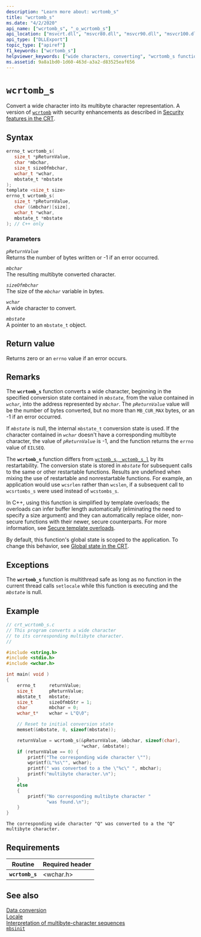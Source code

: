 ```yaml
---
description: "Learn more about: wcrtomb_s"
title: "wcrtomb_s"
ms.date: "4/2/2020"
api_name: ["wcrtomb_s", "_o_wcrtomb_s"]
api_location: ["msvcrt.dll", "msvcr80.dll", "msvcr90.dll", "msvcr100.dll", "msvcr100_clr0400.dll", "msvcr110.dll", "msvcr110_clr0400.dll", "msvcr120.dll", "msvcr120_clr0400.dll", "ucrtbase.dll", "api-ms-win-crt-convert-l1-1-0.dll", "api-ms-win-crt-private-l1-1-0.dll"]
api_type: ["DLLExport"]
topic_type: ["apiref"]
f1_keywords: ["wcrtomb_s"]
helpviewer_keywords: ["wide characters, converting", "wcrtomb_s function", "multibyte characters", "characters, converting"]
ms.assetid: 9a8a1bd0-1d60-463d-a3a2-d83525eaf656
---
```

# `wcrtomb_s`

Convert a wide character into its multibyte character representation. A version of [`wcrtomb`](wcrtomb.md) with security enhancements as described in [Security features in the CRT](../security-features-in-the-crt.md).

## Syntax

```C
errno_t wcrtomb_s(
   size_t *pReturnValue,
   char *mbchar,
   size_t sizeOfmbchar,
   wchar_t *wchar,
   mbstate_t *mbstate
);
template <size_t size>
errno_t wcrtomb_s(
   size_t *pReturnValue,
   char (&mbchar)[size],
   wchar_t *wchar,
   mbstate_t *mbstate
); // C++ only
```

### Parameters

*`pReturnValue`*\
Returns the number of bytes written or -1 if an error occurred.

*`mbchar`*\
The resulting multibyte converted character.

*`sizeOfmbchar`*\
The size of the *`mbchar`* variable in bytes.

*`wchar`*\
A wide character to convert.

*`mbstate`*\
A pointer to an `mbstate_t` object.

## Return value

Returns zero or an `errno` value if an error occurs.

## Remarks

The **`wcrtomb_s`** function converts a wide character, beginning in the specified conversion state contained in *`mbstate`*, from the value contained in *`wchar`*, into the address represented by *`mbchar`*. The *`pReturnValue`* value will be the number of bytes converted, but no more than `MB_CUR_MAX` bytes, or an -1 if an error occurred.

If *`mbstate`* is null, the internal `mbstate_t` conversion state is used. If the character contained in *`wchar`* doesn't have a corresponding multibyte character, the value of *`pReturnValue`* is -1, and the function returns the `errno` value of `EILSEQ`.

The **`wcrtomb_s`** function differs from [`wctomb_s`, `_wctomb_s_l`](wctomb-s-wctomb-s-l.md) by its restartability. The conversion state is stored in *`mbstate`* for subsequent calls to the same or other restartable functions. Results are undefined when mixing the use of restartable and nonrestartable functions. For example, an application would use `wcsrlen` rather than `wcslen`, if a subsequent call to `wcsrtombs_s` were used instead of `wcstombs_s`.

In C++, using this function is simplified by template overloads; the overloads can infer buffer length automatically (eliminating the need to specify a size argument) and they can automatically replace older, non-secure functions with their newer, secure counterparts. For more information, see [Secure template overloads](../secure-template-overloads.md).

By default, this function's global state is scoped to the application. To change this behavior, see [Global state in the CRT](../global-state.md).

## Exceptions

The **`wcrtomb_s`** function is multithread safe as long as no function in the current thread calls `setlocale` while this function is executing and the *`mbstate`* is null.

## Example

```C
// crt_wcrtomb_s.c
// This program converts a wide character
// to its corresponding multibyte character.
//

#include <string.h>
#include <stdio.h>
#include <wchar.h>

int main( void )
{
    errno_t     returnValue;
    size_t      pReturnValue;
    mbstate_t   mbstate;
    size_t      sizeOfmbStr = 1;
    char        mbchar = 0;
    wchar_t*    wchar = L"Q\0";

    // Reset to initial conversion state
    memset(&mbstate, 0, sizeof(mbstate));

    returnValue = wcrtomb_s(&pReturnValue, &mbchar, sizeof(char),
                            *wchar, &mbstate);
    if (returnValue == 0) {
        printf("The corresponding wide character \"");
        wprintf(L"%s\"", wchar);
        printf(" was converted to a the \"%c\" ", mbchar);
        printf("multibyte character.\n");
    }
    else
    {
        printf("No corresponding multibyte character "
               "was found.\n");
    }
}
```

```Output
The corresponding wide character "Q" was converted to a the "Q" multibyte character.
```

## Requirements

| Routine | Required header |
|---|---|
| **`wcrtomb_s`** | \<wchar.h> |

## See also

[Data conversion](../data-conversion.md)\
[Locale](../locale.md)\
[Interpretation of multibyte-character sequences](../interpretation-of-multibyte-character-sequences.md)\
[`mbsinit`](mbsinit.md)
